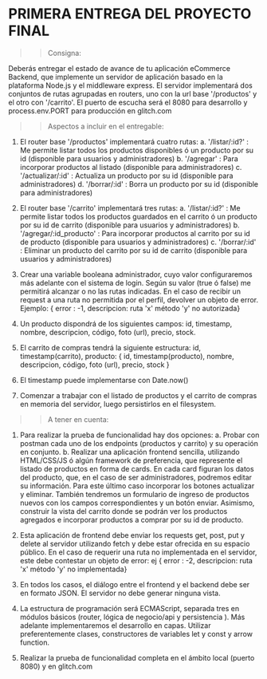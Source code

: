 # PRIMERA ENTREGA DEL PROYECTO FINAL

>>Consigna: 

Deberás entregar el estado de avance de tu aplicación eCommerce Backend, que
implemente un servidor de aplicación basado en la plataforma Node.js y el middleware express. El
servidor implementará dos conjuntos de rutas agrupadas en routers, uno con la url base
'/productos' y el otro con '/carrito'. El puerto de escucha será el 8080 para desarrollo y
process.env.PORT para producción en glitch.com
>>Aspectos a incluir en el entregable:

1. El router base '/productos' implementará cuatro rutas:
a. '/listar/:id?' : Me permite listar todos los productos disponibles ó un producto por su id
(disponible para usuarios y administradores)
b. '/agregar' : Para incorporar productos al listado (disponible para administradores)
c. '/actualizar/:id' : Actualiza un producto por su id (disponible para administradores)
d. '/borrar/:id' : Borra un producto por su id (disponible para administradores)

2. El router base '/carrito' implementará tres rutas:
a. '/listar/:id?' : Me permite listar todos los productos guardados en el carrito ó un
producto por su id de carrito (disponible para usuarios y administradores)
b. '/agregar/:id_producto' : Para incorporar productos al carrito por su id de producto
(disponible para usuarios y administradores)
c. '/borrar/:id' : Eliminar un producto del carrito por su id de carrito (disponible para
usuarios y administradores)

3. Crear una variable booleana administrador, cuyo valor configuraremos más adelante con el
sistema de login. Según su valor (true ó false) me permitirá alcanzar o no las rutas indicadas.
En el caso de recibir un request a una ruta no permitida por el perfil, devolver un objeto de
error. Ejemplo: { error : -1, descripcion: ruta 'x' método 'y' no autorizada}

4. Un producto dispondrá de los siguientes campos: id, timestamp, nombre, descripcion,
código, foto (url), precio, stock.

5. El carrito de compras tendrá la siguiente estructura:
id, timestamp(carrito), producto: { id, timestamp(producto), nombre, descripcion, código, foto
(url), precio, stock }

6. El timestamp puede implementarse con Date.now()

7. Comenzar a trabajar con el listado de productos y el carrito de compras en memoria del
servidor, luego persistirlos en el filesystem.

>>A tener en cuenta:

1. Para realizar la prueba de funcionalidad hay dos opciones:
a. Probar con postman cada uno de los endpoints (productos y carrito) y su operación en
conjunto.
b. Realizar una aplicación frontend sencilla, utilizando HTML/CSS/JS ó algún framework de
preferencia, que represente el listado de productos en forma de cards. En cada card
figuran los datos del producto, que, en el caso de ser administradores, podremos editar
su información. Para este último caso incorporar los botones actualizar y eliminar.
También tendremos un formulario de ingreso de productos nuevos con los campos
correspondientes y un botón enviar. Asimismo, construir la vista del carrito donde se
podrán ver los productos agregados e incorporar productos a comprar por su id de
producto.

2. Esta aplicación de frontend debe enviar los requests get, post, put y delete al servidor
utilizando fetch y debe estar ofrecida en su espacio público. En el caso de requerir una ruta
no implementada en el servidor, este debe contestar un objeto de error: ej { error : -2,
descripcion: ruta 'x' método 'y' no implementada}
3. En todos los casos, el diálogo entre el frontend y el backend debe ser en formato JSON. El
servidor no debe generar ninguna vista.

4. La estructura de programación será ECMAScript, separada tres en módulos básicos (router,
lógica de negocio/api y persistencia ). Más adelante implementaremos el desarrollo en capas.
Utilizar preferentemente clases, constructores de variables let y const y arrow function.

5. Realizar la prueba de funcionalidad completa en el ámbito local (puerto 8080) y en glitch.com